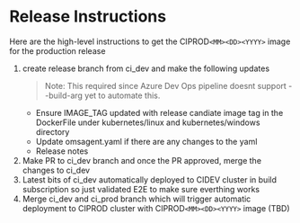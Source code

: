 # Release Instructions

Here are the high-level instructions to get the CIPROD`<MM><DD><YYYY>` image for the production release

1. create release branch from ci_dev and make the following updates
      > Note: This required since Azure Dev Ops pipeline doesnt support --build-arg yet to automate this.
   -  Ensure IMAGE_TAG updated with release candiate image tag in the DockerFile under kubernetes/linux and kubernetes/windows directory
   - Update omsagent.yaml if there are any changes to the yaml
   - Release notes
2. Make PR to ci_dev branch and once the PR approved, merge the changes to ci_dev
3. Latest bits of ci_dev automatically deployed to CIDEV cluster in build subscription so just validated E2E to make sure everthing works
4. Merge ci_dev and ci_prod branch which will trigger automatic deployment to CIPROD cluster with CIPROD`<MM><DD><YYYY>` image (TBD)




